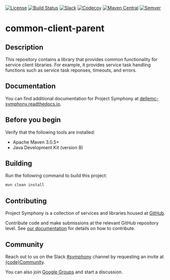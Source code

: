 [![License](https://img.shields.io/badge/License-EPL%201.0-red.svg)](https://opensource.org/licenses/EPL-1.0)
[![Build Status](https://travis-ci.org/dellemc-symphony/common-client-parent.svg?branch=master)](https://travis-ci.org/dellemc-symphony/common-client-parent)
[![Slack](http://community.codedellemc.com/badge.svg)](https://codecommunity.slack.com/messages/symphony)
[![Codecov](https://img.shields.io/codecov/c/github/dellemc-symphony/common-client-parent.svg)](https://codecov.io/gh/dellemc-symphony/common-client-parent)
[![Maven Central](https://maven-badges.herokuapp.com/maven-central/com.dell.cpsd.common.client/common-client-parent/badge.svg)](https://maven-badges.herokuapp.com/maven-central/com.dell.cpsd.common.client/common-client-parent)
[![Semver](http://img.shields.io/SemVer/2.0.0.png)](http://semver.org/spec/v2.0.0.html)
# common-client-parent

## Description
This repository contains a library that provides common functionality for service client libraries. For example, it provides service task handling functions such as service task reponses, timeouts, and errors.

## Documentation
You can find additional documentation for Project Symphony at [dellemc-symphony.readthedocs.io][documentation].

## Before you begin
Verify that the following tools are installed:
 
* Apache Maven 3.0.5+
* Java Development Kit (version 8)
## Building
Run the following command to build this project:
```bash
mvn clean install
```

## Contributing
Project Symphony is a collection of services and libraries housed at [GitHub][github].
 
Contribute code and make submissions at the relevant GitHub repository level. See [our documentation][contributing] for details on how to contribute.
## Community
Reach out to us on the Slack [#symphony][slack] channel by requesting an invite at [{code}Community][codecommunity].
 
You can also join [Google Groups][googlegroups] and start a discussion.
 
[slack]: https://codecommunity.slack.com/messages/symphony
[googlegroups]: https://groups.google.com/forum/#!forum/dellemc-symphony
[codecommunity]: http://community.codedellemc.com/
[contributing]: http://dellemc-symphony.readthedocs.io/en/latest/contributingtosymphony.html
[github]: https://github.com/dellemc-symphony
[documentation]: https://dellemc-symphony.readthedocs.io/en/latest/
